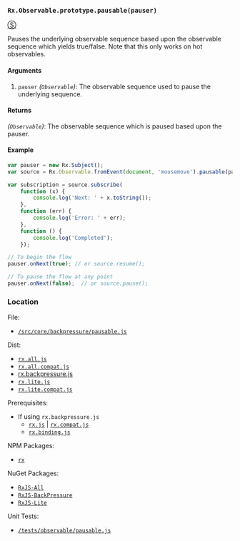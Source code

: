 ### `Rx.Observable.prototype.pausable(pauser)`
[&#x24C8;](https://github.com/Reactive-Extensions/RxJS/blob/master/src/core/backpressure/pausable.js "View in source")

Pauses the underlying observable sequence based upon the observable sequence which yields true/false.  Note that this only works on hot observables.

#### Arguments
1. `pauser` *(`Observable`)*: The observable sequence used to pause the underlying sequence.

#### Returns
*(`Observable`)*: The observable sequence which is paused based upon the pauser.

#### Example
```js
var pauser = new Rx.Subject();
var source = Rx.Observable.fromEvent(document, 'mousemove').pausable(pauser);

var subscription = source.subscribe(
    function (x) {
        console.log('Next: ' + x.toString());
    },
    function (err) {
        console.log('Error: ' + err);
    },
    function () {
        console.log('Completed');
    });

// To begin the flow
pauser.onNext(true); // or source.resume();

// To pause the flow at any point
pauser.onNext(false);  // or source.pause();
```

### Location

File:
- [`/src/core/backpressure/pausable.js`](https://github.com/Reactive-Extensions/RxJS/blob/master/src/core/backpressure/pausable.js)

Dist:
- [`rx.all.js`](https://github.com/Reactive-Extensions/RxJS/blob/master/dist/rx.all.js)
- [`rx.all.compat.js`](https://github.com/Reactive-Extensions/RxJS/blob/master/dist/rx.all.compat.js)
- [rx.backpressure.js](https://github.com/Reactive-Extensions/RxJS/blob/master/dist/rx.backpressure.js)
- [`rx.lite.js`](https://github.com/Reactive-Extensions/RxJS/blob/master/dist/rx.lite.js)
- [`rx.lite.compat.js`](https://github.com/Reactive-Extensions/RxJS/blob/master/dist/rx.lite.compat.js)

Prerequisites:
- If using `rx.backpressure.js`
    - [`rx.js`](https://github.com/Reactive-Extensions/RxJS/blob/master/dist/rx.js) | [`rx.compat.js`](https://github.com/Reactive-Extensions/RxJS/blob/master/dist/rx.compat.js)
    - [`rx.binding.js`](https://github.com/Reactive-Extensions/RxJS/blob/master/dist/rx.binding.js)

NPM Packages:
- [`rx`](https://www.npmjs.org/package/rx)

NuGet Packages:
- [`RxJS-All`](http://www.nuget.org/packages/RxJS-All/)
- [`RxJS-BackPressure`](http://www.nuget.org/packages/RxJS-BackPressure/)
- [`RxJS-Lite`](http://www.nuget.org/packages/RxJS-Lite/)

Unit Tests:
- [`/tests/observable/pausable.js`](https://github.com/Reactive-Extensions/RxJS/blob/master/tests/observable/pausable.js)
